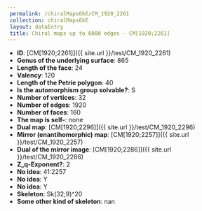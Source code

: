 ```yaml
--- 
 permalink: /chiralMaps6kE/CM_1920_2261 
 collection: chiralMaps6kE
 layout: dataEntry
 title: Chiral maps up to 6000 edges - CM[1920;2261]
---
```


- **ID**: [CM[1920;2261]]({{ site.url }}/test/CM_1920_2261)
- **Genus of the underlying surface**: 865
- **Length of the face**: 24
- **Valency**: 120
- **Length of the Petrie polygon**: 40
- **Is the automorphism group solvable?**: S
- **Number of vertices**: 32
- **Number of edges**: 1920
- **Number of faces**: 160
- **The map is self-**: none
- **Dual map**: [CM[1920;2296]]({{ site.url }}/test/CM_1920_2296)
- **Mirror (enantihomorphic) map**: [CM[1920;2257]]({{ site.url }}/test/CM_1920_2257)
- **Dual of the mirror image**: [CM[1920;2286]]({{ site.url }}/test/CM_1920_2286)
- **Z_q-Exponent?**: 2
- **No idea**:  41:2257
- **No idea**: Y
- **No idea**: Y
- **Skeleton**: Sk(32;9)^20
- **Some other kind of skeleton**: nan
